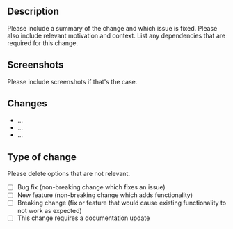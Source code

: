 ## Description

Please include a summary of the change and which issue is fixed. Please also include relevant motivation and context. List any dependencies that are required for this change.

## Screenshots

Please include screenshots if that's the case.

## Changes

- ...
- ...
- ...

## Type of change

Please delete options that are not relevant.

- [ ] Bug fix (non-breaking change which fixes an issue)
- [ ] New feature (non-breaking change which adds functionality)
- [ ] Breaking change (fix or feature that would cause existing functionality to not work as expected)
- [ ] This change requires a documentation update
